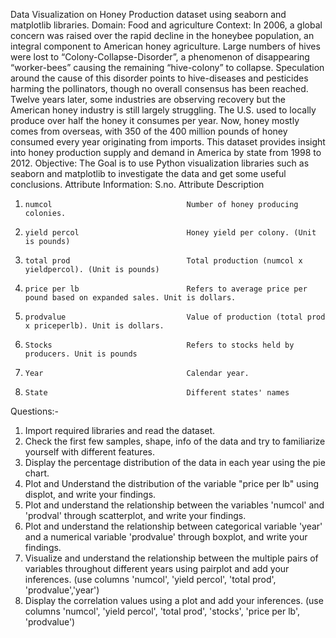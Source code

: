 Data Visualization on Honey Production dataset using seaborn
and matplotlib libraries.
Domain: Food and agriculture
Context:
In 2006, a global concern was raised over the rapid decline in the honeybee population, an integral component
to American honey agriculture. Large numbers of hives were lost to “Colony-Collapse-Disorder”, a
phenomenon of disappearing “worker-bees” causing the remaining “hive-colony” to collapse. Speculation
around the cause of this disorder points to hive-diseases and pesticides harming the pollinators, though no
overall consensus has been reached. Twelve years later, some industries are observing recovery but the
American honey industry is still largely struggling. The U.S. used to locally produce over half the honey it
consumes per year. Now, honey mostly comes from overseas, with 350 of the 400 million pounds of honey
consumed every year originating from imports. This dataset provides insight into honey production supply and
demand in America by state from 1998 to 2012.
Objective:
The Goal is to use Python visualization libraries such as seaborn and matplotlib to investigate the data and get
some useful conclusions.
Attribute Information:
S.no.  Attribute                           Description
1.     numcol                              Number of honey producing colonies.
2.     yield percol                        Honey yield per colony. (Unit is pounds)
3.     total prod                          Total production (numcol x yieldpercol). (Unit is pounds)
4.     price per lb                        Refers to average price per pound based on expanded sales. Unit is dollars.
5.     prodvalue                           Value of production (total prod x priceperlb). Unit is dollars.
6.     Stocks                              Refers to stocks held by producers. Unit is pounds
7.     Year                                Calendar year.
8.     State                               Different states' names

Questions:-
1. Import required libraries and read the dataset.
2. Check the first few samples, shape, info of the data and try to familiarize yourself with different features.
3. Display the percentage distribution of the data in each year using the pie chart.
4. Plot and Understand the distribution of the variable "price per lb" using displot, and write your findings.
5. Plot and understand the relationship between the variables 'numcol' and 'prodval' through scatterplot, and
write your findings.
6. Plot and understand the relationship between categorical variable 'year' and a numerical variable
'prodvalue' through boxplot, and write your findings.
7. Visualize and understand the relationship between the multiple pairs of variables throughout different years
using pairplot and add your inferences. (use columns 'numcol', 'yield percol', 'total prod', 'prodvalue','year')
8. Display the correlation values using a plot and add your inferences. (use columns 'numcol', 'yield percol',
'total prod', 'stocks', 'price per lb', 'prodvalue')
